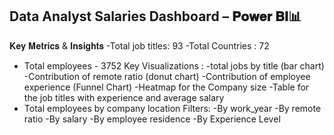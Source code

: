 ## Data Analyst Salaries Dashboard – 𝐏𝐨𝐰𝐞𝐫 𝐁𝐈📊
𝐊𝐞𝐲 𝐌𝐞𝐭𝐫𝐢𝐜𝐬 & 𝐈𝐧𝐬𝐢𝐠𝐡𝐭𝐬
-Total job titles: 93
-Total Countries : 72
- Total employees - 3752
Key Visualizations : 
-total jobs by title (bar chart)
-Contribution of remote ratio (donut chart)
-Contribution of employee experience (Funnel Chart)
-Heatmap for the Company size
-Table for the job titles with experience and average salary
- Total employees by company location
Filters:
-By work_year
-By remote ratio
-By salary
-By employee residence
-By Experience Level
